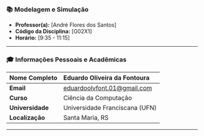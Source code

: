### 📚 **Modelagem e Simulação**

* **Professor(a):** [André Flores dos Santos]
* **Código da Disciplina:** [G02X1]
* **Horário:** [9:35 - 11:15]
---

### 🎓 **Informações Pessoais e Acadêmicas**

| **Nome Completo** | Eduardo Oliveira da Fontoura |
| :--- | :--- |
| **Email** | eduardoolvfont.01@gmail.com |
| **Curso** | Ciência da Computação |
| **Universidade** | Universidade Franciscana (UFN) |
| **Localização** | Santa Maria, RS |

---


